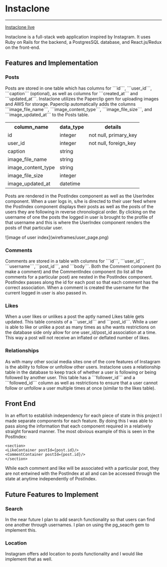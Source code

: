 <h1>Instaclone</h1>
<hr>

<p><a href="https://instaclonepics.herokuapp.com/#/welcome">Instaclone live</a></p>

<p>
  Instaclone is a full-stack web application inspired by Instagram. It uses Ruby on Rails for the backend, a PostgresSQL database, and React.js/Redux on the front-end.
</p>

<h2>Features and Implementation</h2>

<h3>Posts</h3>
<p>Posts are stored in one table which has columns for ```id```, ```user_id```, ```caption``` (optional), as well as columns for ```created_at``` and ```updated_at```. Instaclone utilizes the Paperclip gem for uploading images and AWS for storage. Paperclip automatically adds the columns ```image_file_name```, ```image_content_type```, ```image_file_size```, and ```image_updated_at``` to the Posts table.</p>

<table>
  <tr>
    <th>column_name</th>
    <th>data_type</th>
    <th>details</th>
  </tr>
  <tr>
    <td>id</td>
    <td>integer</td>
    <td>not null, primary_key</td>
  </tr>
  <tr>
    <td>user_id</td>
    <td>integer</td>
    <td>not null, foreign_key</td>
  </tr>
  <tr>
    <td>caption</td>
    <td>string</td>
    <td></td>
  </tr>
  <tr>
    <td>image_file_name</td>
    <td>string</td>
    <td></td>
  </tr>
  <tr>
    <td>image_content_type</td>
    <td>string</td>
    <td></td>
  </tr>
  <tr>
    <td>image_file_size</td>
    <td>integer</td>
    <td></td>
  </tr>
  <tr>
    <td>image_updated_at</td>
    <td>datetime</td>
    <td></td>
  </tr>
</table>

<p>Posts are rendered in the PostIndex component as well as the UserIndex component. When a user logs in, s/he is directed to their user feed where the PostIndex component displays their posts as well as the posts of the users they are following in reverse chronological order. By clicking on the username of one the posts the logged in user is brought to the profile of that username and this is where the UserIndex component renders the posts of that particular user.</p>
![image of user index](wireframes/user_page.png)

<h3>Comments</h3>
<p>Comments are stored in a table with columns for  ```id```, ```user_id```, ```username```,```post_id```, and ```body```. Both the Comment component (to make a comment) and the CommentIndex component (to list all the comments for a particular post) are nested in the PostIndex component. PostIndex passes along the id for each post so that each comment has the correct association. When a comment is created the username for the current logged in user is also passed in.</p>

<h3>Likes</h3>
<p>When a user likes or unlikes a post the aptly named Likes table gets updated. This table consists of a ```user_id``` and ```post_id```. While a user is able to like or unlike a post as many times as s/he wants restrictions on the database side only allow for one user_id/post_id association at a time. This way a post will not receive an inflated or deflated number of likes.</p>

<h3>Relationships</h3>
<p>As with many other social media sites one of the core features of Instagram is the ability to follow or unfollow other users. Instaclone uses a relationship table in the database to keep track of whether a user is following or being followed by another user. This table has a ```follower_id``` and a ```followed_id``` column as well as restrictions to ensure that a user cannot follow or unfollow a user multiple times at once (similar to the likes table). </p>

<h2>Front End</h2>
<p>In an effort to establish independency for each piece of state in this project I made separate components for each feature. By doing this I was able to pass along the information that each component required in a relatively straight forward manner. The most obvious example of this is seen in the PostIndex:<br />

```<section>```<br/>
      ```<LikeContainer postId={post.id}/>```<br/>
      ```<CommentContainer postId={post.id}/>```<br/>
  ```</section>```<br>

  While each comment and like will be associated with a particular post, they are not entwined with the PostIndex at all and can be accessed through the state at anytime independently of PostIndex.</p>

  <h2>Future Features to Implement</h2>
  <h3>Search</h3>
  <p>In the near future I plan to add search functionality so that users can find one another through usernames. I plan on using the pg_seacrh gem to implement this.</p>

  <h3>Location</h3>
  <p>Instagram offers add location to posts functionality and I would like implement that as well.</p>

